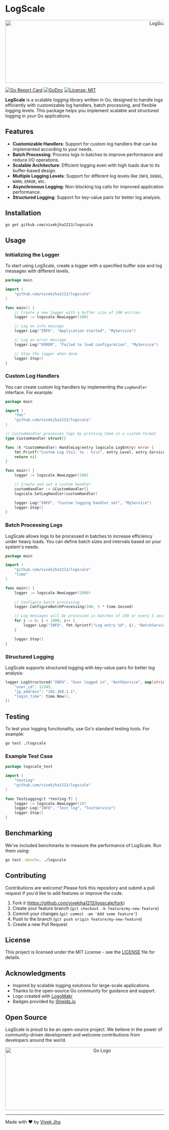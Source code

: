 # LogScale

<div align="center">
  <img src="https://github.com/user-attachments/assets/cec439cc-4974-4cd7-b3d0-512459dd3896" alt="LogScale Logo" width="1000" height="200"/>
</div>

  
  [![Go Report Card](https://goreportcard.com/badge/github.com/vivekjha1213/logscale)](https://goreportcard.com/report/github.com/vivekjha1213/logscale)
  [![GoDoc](https://godoc.org/github.com/vivekjha1213/logscale?status.svg)](https://godoc.org/github.com/vivekjha1213/logscale)
  [![License: MIT](https://img.shields.io/badge/License-MIT-yellow.svg)](https://opensource.org/licenses/MIT)
</div>

**LogScale** is a scalable logging library written in Go, designed to handle logs efficiently with customizable log handlers, batch processing, and flexible logging levels. This package helps you implement scalable and structured logging in your Go applications.

## Features

- **Customizable Handlers**: Support for custom log handlers that can be implemented according to your needs.
- **Batch Processing**: Process logs in batches to improve performance and reduce I/O operations.
- **Scalable Architecture**: Efficient logging even with high loads due to its buffer-based design.
- **Multiple Logging Levels**: Support for different log levels like `INFO`, `DEBUG`, `WARN`, `ERROR`, etc.
- **Asynchronous Logging**: Non-blocking log calls for improved application performance.
- **Structured Logging**: Support for key-value pairs for better log analysis.

## Installation

```bash
go get github.com/vivekjha1213/logscale
```

## Usage

### Initializing the Logger

To start using LogScale, create a logger with a specified buffer size and log messages with different levels.

```go
package main

import (
    "github.com/vivekjha1213/logscale"
)

func main() {
    // Create a new logger with a buffer size of 100 entries
    logger := logscale.NewLogger(100)

    // Log an info message
    logger.Log("INFO", "Application started", "MyService")

    // Log an error message
    logger.Log("ERROR", "Failed to load configuration", "MyService")

    // Stop the logger when done
    logger.Stop()
}
```

### Custom Log Handlers

You can create custom log handlers by implementing the `LogHandler` interface. For example:

```go
package main

import (
    "fmt"
    "github.com/vivekjha1213/logscale"
)

// CustomHandler processes logs by printing them in a custom format
type CustomHandler struct{}

func (h *CustomHandler) HandleLog(entry logscale.LogEntry) error {
    fmt.Printf("Custom Log [%s]: %s - %s\n", entry.Level, entry.Service, entry.Message)
    return nil
}

func main() {
    logger := logscale.NewLogger(100)

    // Create and set a custom handler
    customHandler := &CustomHandler{}
    logscale.SetLogHandler(customHandler)

    logger.Log("INFO", "Custom logging handler set", "MyService")
    logger.Stop()
}
```

### Batch Processing Logs

LogScale allows logs to be processed in batches to increase efficiency under heavy loads. You can define batch sizes and intervals based on your system's needs.

```go
package main

import (
    "github.com/vivekjha1213/logscale"
    "time"
)

func main() {
    logger := logscale.NewLogger(1000)
    
    // Configure batch processing
    logger.ConfigureBatchProcessing(100, 5 * time.Second)

    // Log messages will be processed in batches of 100 or every 5 seconds, whichever comes first
    for i := 0; i < 1000; i++ {
        logger.Log("INFO", fmt.Sprintf("Log entry %d", i), "BatchService")
    }

    logger.Stop()
}
```

### Structured Logging

LogScale supports structured logging with key-value pairs for better log analysis:

```go
logger.LogStructured("INFO", "User logged in", "AuthService", map[string]interface{}{
    "user_id": 12345,
    "ip_address": "192.168.1.1",
    "login_time": time.Now(),
})
```

## Testing

To test your logging functionality, use Go's standard testing tools. For example:

```bash
go test ./logscale
```

### Example Test Case

```go
package logscale_test

import (
    "testing"
    "github.com/vivekjha1213/logscale"
)

func TestLogging(t *testing.T) {
    logger := logscale.NewLogger(10)
    logger.Log("INFO", "Test log", "TestService")
    logger.Stop()
}
```

## Benchmarking

We've included benchmarks to measure the performance of LogScale. Run them using:

```bash
go test -bench=. ./logscale
```

## Contributing

Contributions are welcome! Please fork this repository and submit a pull request if you'd like to add features or improve the code.

1. Fork it (https://github.com/vivekjha1213/logscale/fork)
2. Create your feature branch (`git checkout -b feature/my-new-feature`)
3. Commit your changes (`git commit -am 'Add some feature'`)
4. Push to the branch (`git push origin feature/my-new-feature`)
5. Create a new Pull Request

## License

This project is licensed under the MIT License - see the [LICENSE](LICENSE) file for details.

## Acknowledgments

- Inspired by scalable logging solutions for large-scale applications.
- Thanks to the open-source Go community for guidance and support.
- Logo created with [LogoMakr](https://logomakr.com/)
- Badges provided by [Shields.io](https://shields.io/)

## Open Source

LogScale is proud to be an open-source project. We believe in the power of community-driven development and welcome contributions from developers around the world.

<div align="center">
  <img src="https://github.com/user-attachments/assets/9085782f-90e9-4709-8d61-1a98d266e221" alt="Go Logo" width="600" height="200"/>
</div>

---

Made with ❤️ by [Vivek Jha](https://github.com/vivekjha1213)
